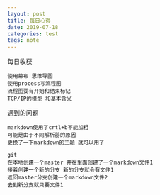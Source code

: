 ```yaml
---
layout: post
title: 每日心得
date: 2019-07-18
categories: test
tags: note 
---
```


每日收获

```
使用幕布 思维导图
使用process写流程图
流程图要有开始和结束标记
TCP/IP的模型 和基本含义
```

遇到的问题

```
markdown使用了crtl+b不能加粗
可能是由于不同解析器的原因
更换了一下markdown的主题 就可以用了
```

```
git
在本地创建一个master 并在里面创建了一个markdown文件1
接着创建一个新的分支 新的分支就会有文件1
返回master分支创建一个markdown文件2
去到新分支就只要文件1
```

